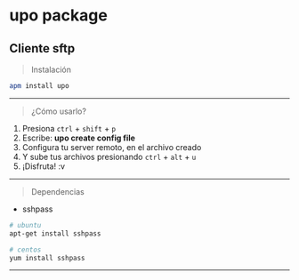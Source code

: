 # upo package

## Cliente sftp

> Instalación

```bash
apm install upo
```

--------------------------------------------------------------------------------

> ¿Cómo usarlo?

1. Presiona `ctrl` + `shift` + `p`
2. Escribe: **upo create config file**
3. Configura tu server remoto, en el archivo creado
4. Y sube tus archivos presionando `ctrl` + `alt` + `u`
5. ¡Disfruta! :v

--------------------------------------------------------------------------------

> Dependencias

- sshpass

```bash
# ubuntu
apt-get install sshpass

# centos
yum install sshpass
```

--------------------------------------------------------------------------------
